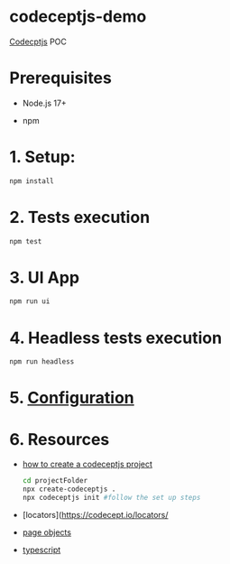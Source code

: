 # codeceptjs-demo
[Codecptjs](https://codecept.io) POC 

# Prerequisites 

- Node.js 17+

- npm

# 1. Setup:

```bash
npm install
```

# 2. Tests execution

```bash
npm test
```

# 3. UI App

```bash
npm run ui
```

# 4. Headless tests execution

```bash
npm run headless
```

# 5. [Configuration](./codecept.conf.js)

# 6. Resources

- [how to create a codeceptjs project](https://codecept.io/quickstart/)
  ```bash
  cd projectFolder
  npx create-codeceptjs .
  npx codeceptjs init #follow the set up steps
  ```

 - [locators](https://codecept.io/locators/
  
 - [page objects](https://codecept.io/pageobjects/)

 - [typescript](https://codecept.io/typescript/)